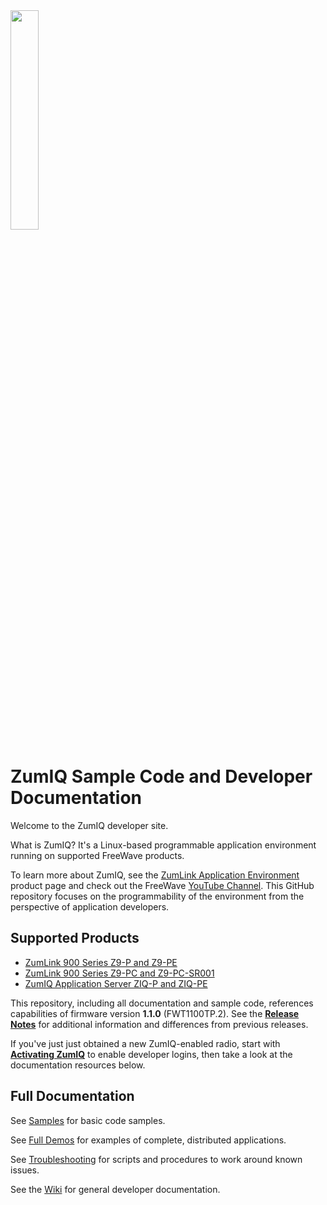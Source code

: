 <img height=30% width=30% src="https://github.com/FreeWaveTechnologies/ZumIQ/wiki/images/NEWZUMLINKHOME.png"/>

# ZumIQ Sample Code and Developer Documentation

Welcome to the ZumIQ developer site.

What is ZumIQ? It's a Linux-based programmable application environment running on supported FreeWave products.

To learn more about ZumIQ, see the [ZumLink Application Environment](http://www.freewave.com/products/zumiq/) product page and check out the FreeWave [YouTube Channel](https://www.youtube.com/channel/UC1e5rO5ZytgOgpAd1q8GVEA/featured). This GitHub repository focuses on the programmability of the environment from the perspective of application developers.

## Supported Products

* [ZumLink 900 Series Z9-P and Z9-PE](http://www.freewave.com/products/zumlink-900-series-z9-p-pe/)
* [ZumLink 900 Series Z9-PC and Z9-PC-SR001](http://www.freewave.com/products/zumlink-900-series-z9-pc-sr001/)
* [ZumIQ Application Server ZIQ-P and ZIQ-PE](http://www.freewave.com/products/zumiq-app-server/)

This repository, including all documentation and sample code, references capabilities of firmware version **1.1.0** (FWT1100TP.2). See the **[Release Notes](https://github.com/FreeWaveTechnologies/ZumIQ/wiki/Release-Notes)** for additional information and differences from previous releases.

If you've just just obtained a new ZumIQ-enabled radio, start with **[Activating ZumIQ](https://github.com/FreeWaveTechnologies/ZumIQ/wiki/Activating-ZumIQ)** to enable developer logins, then take a look at the documentation resources below.

## Full Documentation

See [Samples](./samples) for basic code samples.

See [Full Demos](./full-demos) for examples of complete, distributed applications.

See [Troubleshooting](./troubleshooting) for scripts and procedures to work around known issues.

See the [Wiki](https://github.com/FreeWaveTechnologies/ZumIQ/wiki) for general developer documentation.
